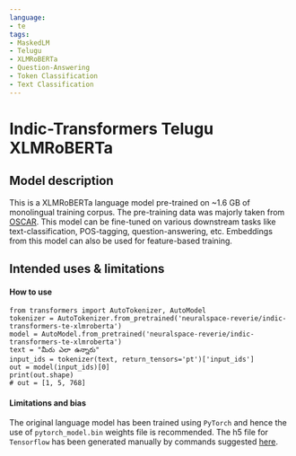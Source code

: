 ```yaml
---
language: 
- te
tags:
- MaskedLM
- Telugu
- XLMRoBERTa
- Question-Answering
- Token Classification
- Text Classification
---
```

# Indic-Transformers Telugu XLMRoBERTa
## Model description
This is a XLMRoBERTa language model pre-trained on ~1.6 GB of monolingual training corpus. The pre-training data was majorly taken from [OSCAR](https://oscar-corpus.com/).
This model can be fine-tuned on various downstream tasks like text-classification, POS-tagging, question-answering, etc. Embeddings from this model can also be used for feature-based training.
## Intended uses & limitations
#### How to use
```
from transformers import AutoTokenizer, AutoModel
tokenizer = AutoTokenizer.from_pretrained('neuralspace-reverie/indic-transformers-te-xlmroberta')
model = AutoModel.from_pretrained('neuralspace-reverie/indic-transformers-te-xlmroberta')
text = "మీరు ఎలా ఉన్నారు"
input_ids = tokenizer(text, return_tensors='pt')['input_ids']
out = model(input_ids)[0]
print(out.shape)
# out = [1, 5, 768] 
```
#### Limitations and bias
The original language model has been trained using `PyTorch` and hence the use of `pytorch_model.bin` weights file is recommended. The h5 file for `Tensorflow` has been generated manually by commands suggested [here](https://huggingface.co/transformers/model_sharing.html).
